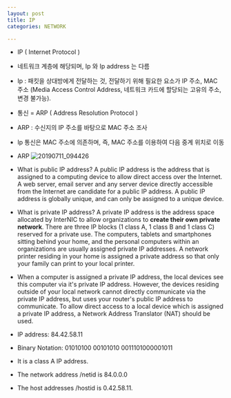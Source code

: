 ```yaml
---
layout: post
title: IP
categories: NETWORK

---
```


* IP ( Internet Protocol )
 * 네트워크 계층에 해당되며, Ip 와 Ip address 는 다름 
 * Ip : 패킷을 상대방에게 전달하는 것, 전달하기 위해 필요한 요소가 IP 주소, MAC 주소 (Media Access Control Address, 네트워크 카드에 할당되는 고유의 주소, 변경 불가능).

* 통신 = ARP ( Address Resolution Protocol )
 * ARP : 수신지의 IP 주소를 바탕으로 MAC 주소 조사 
 * Ip 통신은 MAC 주소에 의존하며, 즉, MAC 주소를 이용하여 다음 중계 위치로 이동 

* ARP 
![20190711_094426](https://user-images.githubusercontent.com/47915302/61014055-8744eb80-a3c0-11e9-8581-068d2f2a8432.png)





* What is public IP address?
A public IP address is the address that is assigned to a computing device to allow direct access over the Internet.
A web server, email server and any server device directly accessible from the Internet are candidate for a public IP address. 
A public IP address is globally unique, and can only be assigned to a unique device.

* What is private IP address?
A private IP address is the address space allocated by InterNIC to allow organizations to **create their own private network**. 
There are three IP blocks (1 class A, 1 class B and 1 class C) reserved for a private use. 
The computers, tablets and smartphones sitting behind your home, and the personal computers within an organizations are usually assigned private IP addresses.
A network printer residing in your home is assigned a private address so that only your family can print to your local printer.

* When a computer is assigned a private IP address, the local devices see this computer via it's private IP address. 
However, the devices residing outside of your local network cannot directly communicate via the private IP address, but uses your router's public IP address to communicate. 
To allow direct access to a local device which is assigned a private IP address, a Network Address Translator (NAT) should be used.


* IP address: 84.42.58.11
* Binary Notation: 01010100 00101010 0011101000001011
* It is a class A IP address.
* The network address /netid is 84.0.0.0
* The host addresses /hostid is 0.42.58.11.
